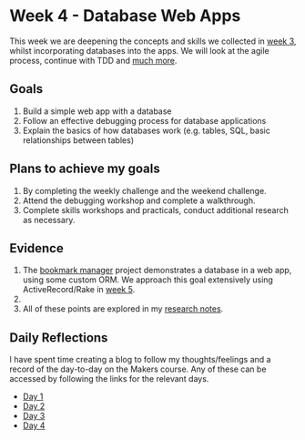 # Week 4 - Database Web Apps
This week we are deepening the concepts and skills we collected in [week 3](https://github.com/adamwoodcock98/MakersPortfolio/blob/main/Week3.md), whilst incorporating databases into the apps. We will look at the agile process, continue with TDD and [much more](https://github.com/makersacademy/course/blob/main/bookmark_manager/learning_objectives.md).

## Goals
1. Build a simple web app with a database
2. Follow an effective debugging process for database applications
3. Explain the basics of how databases work (e.g. tables, SQL, basic relationships between tables)

## Plans to achieve my goals
1. By completing the weekly challenge and the weekend challenge.
2. Attend the debugging workshop and complete a walkthrough.
3. Complete skills workshops and practicals, conduct additional research as necessary.

## Evidence
1. The [bookmark manager](https://github.com/adamwoodcock98/bookmark-manager) project demonstrates a database in a web app, using some custom ORM. We approach this goal extensively using ActiveRecord/Rake in [week 5](https://github.com/adamwoodcock98/MakersPortfolio/blob/main/week5.md).
2.
3. All of these points are explored in my [research notes](https://github.com/adamwoodcock98/MakersPortfolio/blob/main/Evidence/How%20do%20databases%20work.md).

## Daily Reflections
I have spent time creating a blog to follow my thoughts/feelings and a record of the day-to-day on the Makers course. Any of these can be accessed by following the links for the relevant days.
* [Day 1](https://medium.com/@adam.woodcock98/the-sql-is-never-as-good-as-the-original-makers-day-16-5330bad58290)
* [Day 2](https://medium.com/@adam.woodcock98/oh-crud-makers-day-17-ed321995b9a1)
* [Day 3](https://medium.com/@adam.woodcock98/lets-get-malicious-makers-day-18-95850481222e)
* [Day 4](https://medium.com/@adam.woodcock98/wait-what-hidden-input-makers-day-19-826ab13adcf4)
